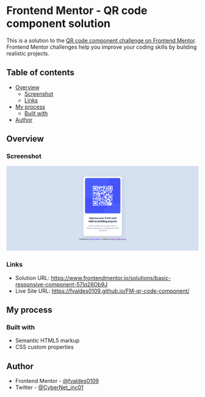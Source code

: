 # Frontend Mentor - QR code component solution

This is a solution to the [QR code component challenge on Frontend Mentor](https://www.frontendmentor.io/challenges/qr-code-component-iux_sIO_H). Frontend Mentor challenges help you improve your coding skills by building realistic projects.  

## Table of contents

- [Overview](#overview)
  - [Screenshot](#screenshot)
  - [Links](#links)
- [My process](#my-process)
  - [Built with](#built-with)
- [Author](#author)

## Overview

### Screenshot

![Project screenchot](./images/screenshot.png)

### Links

- Solution URL: <https://www.frontendmentor.io/solutions/basic-responsive-component-57lq26Ob9J>
- Live Site URL: <https://fvaldes0109.github.io/FM-qr-code-component/>

## My process

### Built with

- Semantic HTML5 markup
- CSS custom properties

## Author

- Frontend Mentor - [@fvaldes0109](https://www.frontendmentor.io/profile/fvaldes0109)
- Twitter - [@CyberNet_inc01](https://www.twitter.com/CyberNet_inc01)
